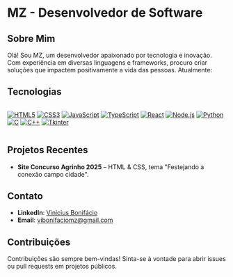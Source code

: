 # MZ - Desenvolvedor de Software

## Sobre Mim

Olá! Sou MZ, um desenvolvedor apaixonado por tecnologia e inovação. Com experiência em diversas linguagens e frameworks, procuro criar soluções que impactem positivamente a vida das pessoas. Atualmente:

## Tecnologias

<div style="display: flex; flex-wrap: wrap; gap: 8px;">

[![HTML5](https://img.shields.io/badge/-HTML5-E34F26?style=flat&logo=html5&logoColor=white)](https://developer.mozilla.org/en-US/docs/Web/Guide/HTML/HTML5)
[![CSS3](https://img.shields.io/badge/-CSS3-1572B6?style=flat&logo=css3&logoColor=white)](https://developer.mozilla.org/en-US/docs/Web/CSS)
[![JavaScript](https://img.shields.io/badge/-JavaScript-F7DF1E?style=flat&logo=javascript&logoColor=black)](https://developer.mozilla.org/en-US/docs/Web/JavaScript)
[![TypeScript](https://img.shields.io/badge/-TypeScript-3178C6?style=flat&logo=typescript&logoColor=white)](https://www.typescriptlang.org/)
[![React](https://img.shields.io/badge/-React-61DAFB?style=flat&logo=react&logoColor=white)](https://reactjs.org/)
[![Node.js](https://img.shields.io/badge/-Node.js-339933?style=flat&logo=node.js&logoColor=white)](https://nodejs.org/)
[![Python](https://img.shields.io/badge/-Python-14354C?style=for-the-badge&logo=python&logoColor=white)](https://www.python.org/)
[![C](https://img.shields.io/badge/-C-A8B9CC?style=flat&logo=c&logoColor=white)](https://en.wikipedia.org/wiki/C_(programming_language))
[![C++](https://img.shields.io/badge/-C++-00599C?style=flat&logo=cplusplus&logoColor=white)](https://en.wikipedia.org/wiki/C%2B%2B)
[![Tkinter](https://img.shields.io/badge/-Tkinter-FFCC00?style=flat&logo=python&logoColor=white)](https://docs.python.org/3/library/tkinter.html)

</div>

## Projetos Recentes

- **Site Concurso Agrinho 2025** – HTML & CSS, tema "Festejando a conexão campo cidade".

## Contato

- **LinkedIn**: [Vinicius Bonifácio](https://www.linkedin.com/in/mzzvxm)
- **Email**: vibonifaciomz@gmail.com

## Contribuições

Contribuições são sempre bem-vindas! Sinta-se à vontade para abrir issues ou pull requests em projetos públicos.

